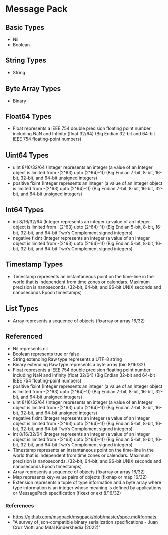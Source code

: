 # Message Pack

## Basic Types

* Nil
* Boolean

## String Types

* String

## Byte Array Types

* Binary

## Float64 Types

* Float represents a IEEE 754 double precision floating point number including NaN and Infinity (float 32/64) (Big Endian 32-bit and 64-bit IEEE 754 floating-point numbers)

## Uint64 Types

* uint 8/16/32/64 (Integer represents an integer (a value of an Integer object is limited from -(2^63) upto (2^64)-1)) (Big Endian 7-bit, 8-bit, 16-bit, 32-bit, and 64-bit unsigned integers)
* positive fixint (Integer represents an integer (a value of an Integer object is limited from -(2^63) upto (2^64)-1)) (Big Endian 7-bit, 8-bit, 16-bit, 32-bit, and 64-bit unsigned integers)

## Int64 Types

* int 8/16/32/64 (Integer represents an integer (a value of an Integer object is limited from -(2^63) upto (2^64)-1)) (Big Endian 5-bit, 8-bit, 16-bit, 32-bit, and 64-bit Two’s Complement signed integers)
* negative fixint (Integer represents an integer (a value of an Integer object is limited from -(2^63) upto (2^64)-1)) (Big Endian 5-bit, 8-bit, 16-bit, 32-bit, and 64-bit Two’s Complement signed integers)

## Timestamp Types

* Timestamp represents an instantaneous point on the time-line in the world that is independent from time zones or calendars. Maximum precision is nanoseconds. (32-bit, 64-bit, and 96-bit UNIX seconds and nanoseconds Epoch timestamps)

## List Types

* Array represents a sequence of objects (fixarray or array 16/32)

## Referenced

* Nil represents nil
* Boolean represents true or false
* String extending Raw type represents a UTF-8 string
* Binary extending Raw type represents a byte array (bin 8/16/32)
* Float represents a IEEE 754 double precision floating point number including NaN and Infinity (float 32/64) (Big Endian 32-bit and 64-bit IEEE 754 floating-point numbers) 
* positive fixint (Integer represents an integer (a value of an Integer object is limited from -(2^63) upto (2^64)-1)) (Big Endian 7-bit, 8-bit, 16-bit, 32-bit, and 64-bit unsigned integers)
* uint 8/16/32/64 (Integer represents an integer (a value of an Integer object is limited from -(2^63) upto (2^64)-1)) (Big Endian 7-bit, 8-bit, 16-bit, 32-bit, and 64-bit unsigned integers)
* negative fixint (Integer represents an integer (a value of an Integer object is limited from -(2^63) upto (2^64)-1)) (Big Endian 5-bit, 8-bit, 16-bit, 32-bit, and 64-bit Two’s Complement signed integers)
* int 8/16/32/64 (Integer represents an integer (a value of an Integer object is limited from -(2^63) upto (2^64)-1)) (Big Endian 5-bit, 8-bit, 16-bit, 32-bit, and 64-bit Two’s Complement signed integers)
* Timestamp represents an instantaneous point on the time-line in the world that is independent from time zones or calendars. Maximum precision is nanoseconds. (32-bit, 64-bit, and 96-bit UNIX seconds and nanoseconds Epoch timestamps)
* Array represents a sequence of objects (fixarray or array 16/32)
* Map represents key-value pairs of objects (fixmap or map 16/32)
* Extension represents a tuple of type information and a byte array where type information is an integer whose meaning is defined by applications or MessagePack specification (fixext or ext 8/16/32)

### References

* https://github.com/msgpack/msgpack/blob/master/spec.md#formats
* "A survey of json-compatible binary serialization specifications - Juan Cruz Viotti and Mital Kinderkhedia (2022)"